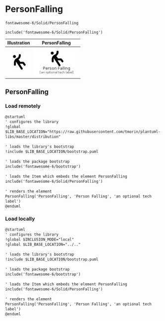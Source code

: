 # PersonFalling


```text
fontawesome-6/Solid/PersonFalling
```

```text
include('fontawesome-6/Solid/PersonFalling')
```



| Illustration | PersonFalling |
| :---: | :---: |
| ![illustration for Illustration](../../fontawesome-6/Solid/PersonFalling.png) | ![illustration for PersonFalling](../../fontawesome-6/Solid/PersonFalling.Local.png) |




## PersonFalling

### Load remotely
```plantuml
@startuml
' configures the library
!global $LIB_BASE_LOCATION="https://raw.githubusercontent.com/tmorin/plantuml-libs/master/distribution"

' loads the library's bootstrap
!include $LIB_BASE_LOCATION/bootstrap.puml

' loads the package bootstrap
include('fontawesome-6/bootstrap')

' loads the Item which embeds the element PersonFalling
include('fontawesome-6/Solid/PersonFalling')

' renders the element
PersonFalling('PersonFalling', 'Person Falling', 'an optional tech label')
@enduml
```

### Load locally
```plantuml
@startuml
' configures the library
!global $INCLUSION_MODE="local"
!global $LIB_BASE_LOCATION="../.."

' loads the library's bootstrap
!include $LIB_BASE_LOCATION/bootstrap.puml

' loads the package bootstrap
include('fontawesome-6/bootstrap')

' loads the Item which embeds the element PersonFalling
include('fontawesome-6/Solid/PersonFalling')

' renders the element
PersonFalling('PersonFalling', 'Person Falling', 'an optional tech label')
@enduml
```

